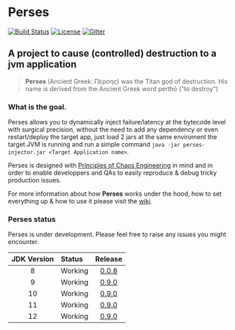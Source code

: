 # Perses
[![Build Status](https://travis-ci.org/nicolasmanic/perses.svg?branch=master)](https://travis-ci.org/nicolasmanic/perses)
[![License](https://img.shields.io/pypi/l/ansicolortags.svg)](https://github.com/nicolasmanic/perses/blob/master/LICENSE)
[![Gitter](https://badges.gitter.im/perses-app/community.svg)](https://gitter.im/perses-app/community?utm_source=badge&utm_medium=badge&utm_campaign=pr-badge)

## A project to cause (controlled) destruction to a jvm application 

> **Perses** (Ancient Greek: Πέρσης) was the Titan god of destruction. His name is derived from the Ancient Greek word perthō ("to destroy")


### What is the goal.

Perses allows you to dynamically inject failure/latency at the bytecode level with surgical precision, without the need to add any dependency or even restart/deploy the target app, just load 2 jars at the same enviroment the target JVM is running and run a simple command `java -jar perses-injector.jar <Target Application name>`. 

Perses is designed with [Principles of Chaos Engineering][PoC] in mind and in order to enable developpers and QAs to easily reproduce & debug tricky production issues. 

[PoC]: http://principlesofchaos.org/

For more information about how **Perses** works under the hood, how to set everything up & how to use it please visit 
the [wiki](https://github.com/nicolasmanic/perses/wiki).

### Perses status

Perses is under development. Please feel free to raise any issues you might encounter.  

| JDK Version | Status | Release |
| :---: | :--- | :---: |
| 8  | Working  | [0.0.8](https://github.com/nicolasmanic/perses/releases/tag/0.0.8) |
| 9  | Working  | [0.9.0](https://github.com/nicolasmanic/perses/releases/tag/0.9.0-jdk9) |
| 10  | Working  | [0.9.0](https://github.com/nicolasmanic/perses/releases/tag/0.9.0-jdk10) |  
| 11 | Working  | [0.9.0](https://github.com/nicolasmanic/perses/releases/tag/0.9.0-jdk11) |
| 12 | Working  | [0.9.0](https://github.com/nicolasmanic/perses/releases/tag/0.9.0-jdk12) |
